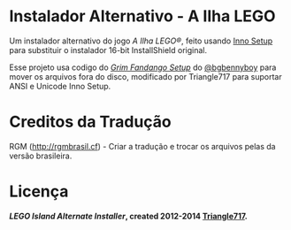 # Instalador Alternativo - A Ilha LEGO #

Um instalador alternativo do jogo _A Ilha LEGO:registered:_, feito usando [Inno Setup](http://www.jrsoftware.org/isinfo.php) 
para substituir o instalador 16-bit InstallShield original.

Esse projeto usa codigo do [*Grim Fandango Setup*](https://github.com/bgbennyboy/Grim-Fandango-Setup-and-Launcher) do [@bgbennyboy](https://github.com/bgbennyboy)
para mover os arquivos fora do disco, modificado por Triangle717 para suportar ANSI e Unicode Inno Setup.

# Creditos da Tradução #

RGM (http://rgmbrasil.cf) - Criar a tradução e trocar os arquivos pelas da versão brasileira.

# Licença #

***LEGO Island Alternate Installer*, created 2012-2014 [Triangle717](http://Triangle717.WordPress.com).**
